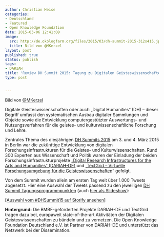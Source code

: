 ```yaml
---
author: Christian Heise
categories:
- Deutschland
- Featured
- Open Knowledge Foundation
date: 2015-03-06 12:41:08
image:
  src: http://de.okblogfarm.org/files/2015/03/dh-summit-2015-312x415.jpg
  title: Bild von @MKerzel
layout: post
published: true
status: publish
tags:
- DARIAH
title: 'Review DH Summit 2015: Tagung zu Digitalen Geisteswissenschaften (DH)'
type: post


---
```


 Bild von [@MKerzel](https://twitter.com/MKerzel)

Digitale Geisteswissenschaften oder auch „Digital Humanities“ (DH) – dieser Begriff umfasst den systematischen Ausbau digitaler Sammlungen und Objekte sowie die Entwicklung computergestützter Auswertungs- und Nutzungsverfahren für die geistes- und kulturwissenschaftliche Forschung und Lehre.

Zentrales Thema des diesjährigen [DH Summits 2015](https://de.dariah.eu/dhsummit2015) am 3. und 4. März 2015 in Berlin war die zukünftige Entwicklung von digitalen Forschungsinfrastrukturen für die Geistes- und Kulturwissenschaften. Rund 300 Experten aus Wissenschaft und Politik waren der Einladung der beiden Forschungsinfrastrukturprojekte „[Digital Research Infrastructures for the Arts and Humanities“ (DARIAH-DE)](http://de.dariah.eu) und „[TextGrid – Virtuelle Forschungsumgebung für die Geisteswissenschaften](http://textgrid.de)“ gefolgt.

Von dem Summit wurden allein am ersten Tag weit über 1.000 Tweets abgesetzt. Hier eine Auswahl der Tweets passend zu den jeweiligen [DH Summit Tagungsprogrammpunkten](https://de.dariah.eu/dhsummit2015/tagungsprogramm) (auch [hier als Slideshow](https://storify.com/christianheise/dhsummit15)):

  
[[Auswahl vom #DHSummit15 auf Storify ansehen](//storify.com/christianheise/dhsummit15)]

**Hintergrund:** Die BMBF-geförderten Projekte DARIAH-DE und TextGrid tragen dazu bei, europaweit state-of-the-art Aktivitäten der Digitalen Geisteswissenschaften zu bündeln und zu vernetzen. Die Open Knowledge Foundation Deutschland e.V. ist Partner von DARIAH-DE und unterstützt das Netzwerk bei der Dissemination.